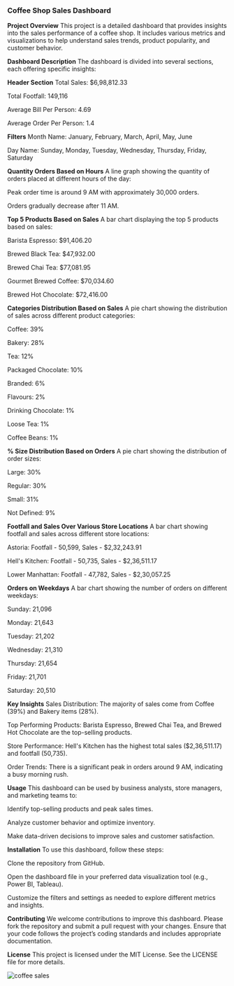 ### Coffee Shop Sales Dashboard

**Project Overview**
This project is a detailed dashboard that provides insights into the sales performance of a coffee shop. It includes various metrics and visualizations to help understand sales trends, product popularity, and customer behavior.

**Dashboard Description**
The dashboard is divided into several sections, each offering specific insights:

**Header Section**
Total Sales: $6,98,812.33

Total Footfall: 149,116

Average Bill Per Person: 4.69

Average Order Per Person: 1.4

**Filters**
Month Name: January, February, March, April, May, June

Day Name: Sunday, Monday, Tuesday, Wednesday, Thursday, Friday, Saturday

**Quantity Orders Based on Hours**
A line graph showing the quantity of orders placed at different hours of the day:

Peak order time is around 9 AM with approximately 30,000 orders.

Orders gradually decrease after 11 AM.

**Top 5 Products Based on Sales**
A bar chart displaying the top 5 products based on sales:

Barista Espresso: $91,406.20

Brewed Black Tea: $47,932.00

Brewed Chai Tea: $77,081.95

Gourmet Brewed Coffee: $70,034.60

Brewed Hot Chocolate: $72,416.00

**Categories Distribution Based on Sales**
A pie chart showing the distribution of sales across different product categories:

Coffee: 39%

Bakery: 28%

Tea: 12%

Packaged Chocolate: 10%

Branded: 6%

Flavours: 2%

Drinking Chocolate: 1%

Loose Tea: 1%

Coffee Beans: 1%

**% Size Distribution Based on Orders**
A pie chart showing the distribution of order sizes:

Large: 30%

Regular: 30%

Small: 31%

Not Defined: 9%

**Footfall and Sales Over Various Store Locations**
A bar chart showing footfall and sales across different store locations:

Astoria: Footfall - 50,599, Sales - $2,32,243.91

Hell's Kitchen: Footfall - 50,735, Sales - $2,36,511.17

Lower Manhattan: Footfall - 47,782, Sales - $2,30,057.25

**Orders on Weekdays**
A bar chart showing the number of orders on different weekdays:

Sunday: 21,096

Monday: 21,643

Tuesday: 21,202

Wednesday: 21,310

Thursday: 21,654

Friday: 21,701

Saturday: 20,510

**Key Insights**
Sales Distribution: The majority of sales come from Coffee (39%) and Bakery items (28%).

Top Performing Products: Barista Espresso, Brewed Chai Tea, and Brewed Hot Chocolate are the top-selling products.

Store Performance: Hell's Kitchen has the highest total sales ($2,36,511.17) and footfall (50,735).

Order Trends: There is a significant peak in orders around 9 AM, indicating a busy morning rush.

**Usage**
This dashboard can be used by business analysts, store managers, and marketing teams to:

Identify top-selling products and peak sales times.

Analyze customer behavior and optimize inventory.

Make data-driven decisions to improve sales and customer satisfaction.

**Installation**
To use this dashboard, follow these steps:

Clone the repository from GitHub.

Open the dashboard file in your preferred data visualization tool (e.g., Power BI, Tableau).

Customize the filters and settings as needed to explore different metrics and insights.

**Contributing**
We welcome contributions to improve this dashboard. Please fork the repository and submit a pull request with your changes. Ensure that your code follows the project’s coding standards and includes appropriate documentation.

**License**
This project is licensed under the MIT License. See the LICENSE file for more details.

![coffee sales ](https://github.com/user-attachments/assets/bc14acd4-537b-4977-ad7c-f0682865ca07)

